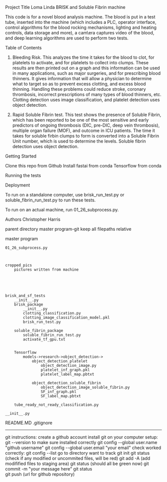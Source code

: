 Project Title
Loma Linda BRISK and Soluble Fibrin machine

This code is for a novel blood analysis machine.  The blood is put in a test tube, inserted into the machine (which includes a PLC, operator interface, control algorithms for the blood rocking mechanisms, lighting and heating controls, data storage and more), a cam\era captures video of the blood, and deep learning algorithms are used to perform two tests.


Table of Contents


1.  Bleeding Risk.  This analyzes the time it takes for the blood to clot, for platelets to activate, and for platelets to collect into clumps.  These results are then printed out on a graph and this information can be used in many applications, such as major surgeries, and for prescribing blood thinners.  It gives information that will allow a physician to determine what to target so as to prevent excess clotting, and excess blood thinning.  Handling these problems could reduce stroke, coronary thrombosis, incorrect prescriptions of many types of blood thinners, etc.  Clotting detection uses image classification, and platelet detection uses object detection.

2.  Rapid Soluble Fibrin test.  This test shows the presence of Soluble Fibrin, which has been reported to be one of the most sensitive and early predictors of ongoing thrombosis (DIC, pre-DIC, deep vein thrombosis), multiple organ failure (MOF), and outcome in ICU patients.  The time it takes for soluble firbin clumps to form is converted into a Soluble Fibrin Unit number, which is used to determine the levels.  Soluble fibrin detection uses object detection.




Getting Started


Clone this repo from Github
Install fastai from conda
Tensorflow from conda


Running the tests



Deployment

To run on a standalone computer, use brisk_run_test.py or soluble_fibrin_run_test.py to run these tests.

To run on an actual machine, run 01_26_subprocess.py.


Authors
Christopher Harris


parent directory master program-git
keep all filepaths relative

master program

    01_26_subprocess.py



    cropped_pics
    	pictures written from machine





	brisk_and_sf_tests
    	__init__.py
    	brisk_package
        	__init__.py
            clotting_classification.py
			clotting_image_classification_model.pkl
            brisk_run_test.py

    	soluble_fibrin_package
        	soluble_fibrin_run_test.py
        	activate_tf_gpu.txt
 

    	Tensorflow
        	models->research->object_detection->
            	object_detection_platelet
                	object_detection_image.py 
                	platelet_inf_graph.pkl
                	platelet_label_map.pbtxt
            
            	object_detection_soluble_fibrin
                	object_detection_image_soluble_fibrin.py
                	SF_inf_graph.pkl
                	SF_label_map.pbtxt
    
    	tube_ready_not_ready_classification.py

	__init__.py

		

README.MD
.gitignore

_________________________________________________________________________



git instructions:
	create a github account
        install git on your computer
        setup:  git --version to make sure installed correctly
                git config --global user.name "github username"
                git config --global user.email "your email" 
                check worked correctly:  git config --list
        go to directory want to track
        git init
        git status  (check if any modified or uncommited files, will be red)
        git add -A  (add modifified files to staging area)
        git status (should all be green now)
        git commit -m "your message here"
        git status    
        git push (url for github repository)
         
